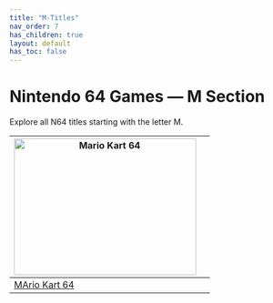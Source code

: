 ```yaml
---
title: "M-Titles"
nav_order: 7
has_children: true
layout: default
has_toc: false
---
```


# Nintendo 64 Games — M Section

Explore all N64 titles starting with the letter M.

| <a href="b/mario-kart-64"><img src="https://www.n64gamespedia.com/wp-content/uploads/2025/05/5d4e7ee9-81df-4978-886d-0b661ea024621.png" width="320" height="240" alt="Mario Kart 64"/></a> |  |
|---|---|
| [MArio Kart 64](c/mario-kart-64) |  |
